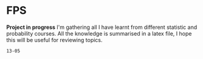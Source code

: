 # FPS
**Project in progress**
I'm gathering all I have learnt from different statistic and probability courses. All the knowledge is summarised in a latex file, I hope this will be useful for reviewing topics.

`13-05`
